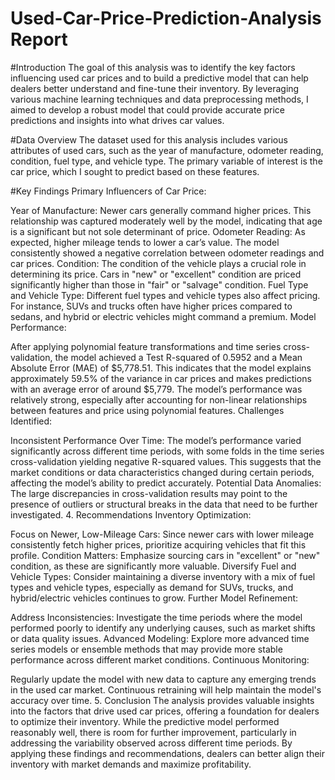 # Used-Car-Price-Prediction-Analysis Report

#Introduction
The goal of this analysis was to identify the key factors influencing used car prices and to build a predictive model that can help dealers better understand and fine-tune their inventory. By leveraging various machine learning techniques and data preprocessing methods, I aimed to develop a robust model that could provide accurate price predictions and insights into what drives car values.

#Data Overview
The dataset used for this analysis includes various attributes of used cars, such as the year of manufacture, odometer reading, condition, fuel type, and vehicle type. The primary variable of interest is the car price, which I sought to predict based on these features.

#Key Findings
Primary Influencers of Car Price:

Year of Manufacture: Newer cars generally command higher prices. This relationship was captured moderately well by the model, indicating that age is a significant but not sole determinant of price.
Odometer Reading: As expected, higher mileage tends to lower a car’s value. The model consistently showed a negative correlation between odometer readings and car prices.
Condition: The condition of the vehicle plays a crucial role in determining its price. Cars in "new" or "excellent" condition are priced significantly higher than those in "fair" or "salvage" condition.
Fuel Type and Vehicle Type: Different fuel types and vehicle types also affect pricing. For instance, SUVs and trucks often have higher prices compared to sedans, and hybrid or electric vehicles might command a premium.
Model Performance:

After applying polynomial feature transformations and time series cross-validation, the model achieved a Test R-squared of 0.5952 and a Mean Absolute Error (MAE) of $5,778.51. This indicates that the model explains approximately 59.5% of the variance in car prices and makes predictions with an average error of around $5,779.
The model’s performance was relatively strong, especially after accounting for non-linear relationships between features and price using polynomial features.
Challenges Identified:

Inconsistent Performance Over Time: The model’s performance varied significantly across different time periods, with some folds in the time series cross-validation yielding negative R-squared values. This suggests that the market conditions or data characteristics changed during certain periods, affecting the model’s ability to predict accurately.
Potential Data Anomalies: The large discrepancies in cross-validation results may point to the presence of outliers or structural breaks in the data that need to be further investigated.
4. Recommendations
Inventory Optimization:

Focus on Newer, Low-Mileage Cars: Since newer cars with lower mileage consistently fetch higher prices, prioritize acquiring vehicles that fit this profile.
Condition Matters: Emphasize sourcing cars in "excellent" or "new" condition, as these are significantly more valuable.
Diversify Fuel and Vehicle Types: Consider maintaining a diverse inventory with a mix of fuel types and vehicle types, especially as demand for SUVs, trucks, and hybrid/electric vehicles continues to grow.
Further Model Refinement:

Address Inconsistencies: Investigate the time periods where the model performed poorly to identify any underlying causes, such as market shifts or data quality issues.
Advanced Modeling: Explore more advanced time series models or ensemble methods that may provide more stable performance across different market conditions.
Continuous Monitoring:

Regularly update the model with new data to capture any emerging trends in the used car market. Continuous retraining will help maintain the model's accuracy over time.
5. Conclusion
The analysis provides valuable insights into the factors that drive used car prices, offering a foundation for dealers to optimize their inventory. While the predictive model performed reasonably well, there is room for further improvement, particularly in addressing the variability observed across different time periods. By applying these findings and recommendations, dealers can better align their inventory with market demands and maximize profitability.
